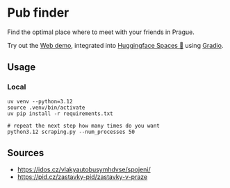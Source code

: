 # Pub finder
Find the optimal place where to meet with your friends in Prague.

Try out the [Web demo](https://huggingface.co/spaces/hermanda/pub-finder), integrated into [Huggingface Spaces 🤗](https://huggingface.co/spaces) using [Gradio](https://github.com/gradio-app/gradio). 

## Usage

### Local
```
uv venv --python=3.12
source .venv/bin/activate
uv pip install -r requirements.txt
```

```
# repeat the next step how many times do you want
python3.12 scraping.py --num_processes 50
```

## Sources
- https://idos.cz/vlakyautobusymhdvse/spojeni/
- https://pid.cz/zastavky-pid/zastavky-v-praze